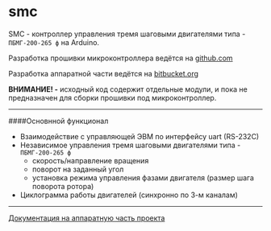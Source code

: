 # smc
SMC - контроллер управления тремя шаговыми двигателями типа - ```ПБМГ-200-265 ф``` на Arduino.

Разработка прошивки микроконтроллера ведётся на [github.com](https://github.com/rusakovprz/smc)

Разработка аппаратной части ведётся на [bitbucket.org](https://bitbucket.org/fkassl/smc)

**ВНИМАНИЕ! -** исходный код содержит отдельные модули, и пока не предназначен для сборки прошивки под микроконтроллер. 

---

####Основнной функционал

- Взаимодействие с управляющей ЭВМ по интерфейсу uart (RS-232C)
- Независимое управления тремя шаговыми двигателями типа - ```ПБМГ-200-265 ф```
  - скорость/направление вращения
  - поворот на заданный угол
  - установка режима управления фазами двигателя (размер шага поворота ротора)
- Циклограмма работы двигателей (синхронно по 3-м каналам)

---

[Документация на аппаратную часть проекта](https://bitbucket.org/fkassl/smc/wiki/Home)
